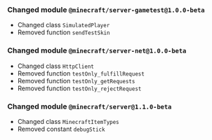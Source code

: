 ### Changed module `@minecraft/server-gametest@1.0.0-beta`
- Changed class `SimulatedPlayer`
- Removed function `sendTestSkin`
### Changed module `@minecraft/server-net@1.0.0-beta`
- Changed class `HttpClient`
- Removed function `testOnly_fulfillRequest`
- Removed function `testOnly_getRequests`
- Removed function `testOnly_rejectRequest`
### Changed module `@minecraft/server@1.1.0-beta`
- Changed class `MinecraftItemTypes`
- Removed constant `debugStick`